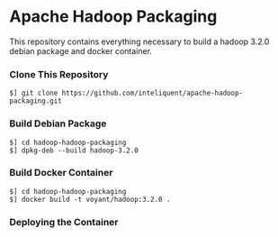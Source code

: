 Apache Hadoop Packaging
=======================

This repository contains everything necessary to build a hadoop 3.2.0 debian package and docker container.

### Clone This Repository

```
$] git clone https://github.com/inteliquent/apache-hadoop-packaging.git
```

### Build Debian Package

```
$] cd hadoop-hadoop-packaging
$] dpkg-deb --build hadoop-3.2.0
```

### Build Docker Container

```
$] cd hadoop-hadoop-packaging
$] docker build -t voyant/hadoop:3.2.0 .
```

### Deploying the Container

```

```